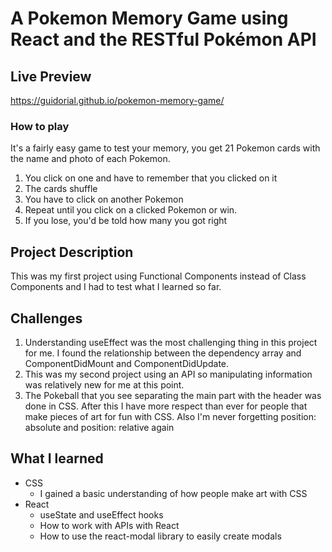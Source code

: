 # A Pokemon Memory Game using React and the RESTful Pokémon API

## Live Preview

https://guidorial.github.io/pokemon-memory-game/

### How to play

It's a fairly easy game to test your memory, you get 21 Pokemon cards with the name and photo of each Pokemon.

1. You click on one and have to remember that you clicked on it
2. The cards shuffle
3. You have to click on another Pokemon
4. Repeat until you click on a clicked Pokemon or win.
5. If you lose, you'd be told how many you got right

## Project Description

This was my first project using Functional Components instead of Class Components and I had to test what I learned so far.

## Challenges

1. Understanding useEffect was the most challenging thing in this project for me. I found the relationship between the dependency array and ComponentDidMount and ComponentDidUpdate.
2. This was my second project using an API so manipulating information was relatively new for me at this point.
3. The Pokeball that you see separating the main part with the header was done in CSS. After this I have more respect than ever for people that make pieces of art for fun with CSS. Also I'm never forgetting position: absolute and position: relative again

## What I learned

-   CSS
    -   I gained a basic understanding of how people make art with CSS
-   React
    -   useState and useEffect hooks
    -   How to work with APIs with React
    -   How to use the react-modal library to easily create modals
